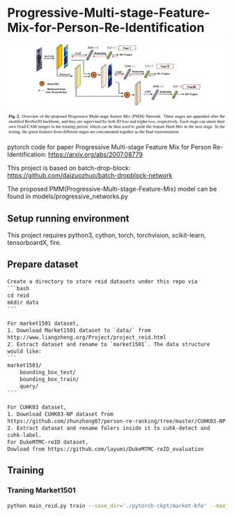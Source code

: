# Progressive-Multi-stage-Feature-Mix-for-Person-Re-Identification

![alt text](https://github.com/crazydemo/Progressive-Multi-stage-Feature-Mix-for-Person-Re-Identification/blob/main/PMM_framework.png)


pytorch code for paper Progressive Multi-stage Feature Mix for Person Re-Identification: https://arxiv.org/abs/2007.08779

This project is based on batch-drop-block: https://github.com/daizuozhuo/batch-dropblock-network

The proposed PMM(Progressive-Multi-stage-Feature-Mix) model can be found in models/progressive_networks.py

## Setup running environment
This project requires python3, cython, torch, torchvision, scikit-learn, tensorboardX, fire.

## Prepare dataset
    
    Create a directory to store reid datasets under this repo via
    ```bash
    cd reid
    mkdir data
    ```
    
    For market1501 dataset, 
    1. Download Market1501 dataset to `data/` from http://www.liangzheng.org/Project/project_reid.html
    2. Extract dataset and rename to `market1501`. The data structure would like:
    ```
    market1501/
        bounding_box_test/
        bounding_box_train/
        query/
    ```

    For CUHK03 dataset,
    1. Download CUHK03-NP dataset from https://github.com/zhunzhong07/person-re-ranking/tree/master/CUHK03-NP 
    2. Extract dataset and rename folers inside it to cuhk-detect and cuhk-label.
    For DukeMTMC-reID dataset,
    Dowload from https://github.com/layumi/DukeMTMC-reID_evaluation
    
  ## Training

  ### Traning Market1501
```bash
python main_reid.py train --save_dir='./pytorch-ckpt/market-bfe' --max_epoch=400 --eval_step=30 --dataset=market1501 --test_batch=128 --train_batch=128 --optim=adam --adjust_lr
```
